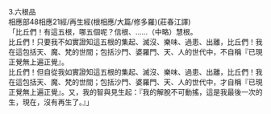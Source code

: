 3.六根品  
相應部48相應21經/再生經(根相應/大篇/修多羅)(莊春江譯)  
「比丘們！有這五根，哪五個呢？信根、……（中略）慧根。  
比丘們！只要我不如實證知這五根的集起、滅沒、樂味、過患、出離，比丘們！我在這包括天、魔、梵的世間；包括沙門、婆羅門、天、人的世代中，不自稱『已現正覺無上遍正覺』。  
比丘們！但自從我如實證知這五根的集起、滅沒、樂味、過患、出離，比丘們！我在這包括天、魔、梵的世間；包括沙門、婆羅門、天、人的世代中，才自稱『已現正覺無上遍正覺』。又，我的智與見生起：『我的解脫不可動搖，這是我最後一次的生，現在，沒有再生了。』」  
  
  
